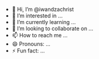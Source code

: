 - 👋 Hi, I’m @iwandzachrist
- 👀 I’m interested in ...
- 🌱 I’m currently learning ...
- 💞️ I’m looking to collaborate on ...
- 📫 How to reach me ...
- 😄 Pronouns: ...
- ⚡ Fun fact: ...

<!---
iwandzachrist/iwandzachrist is a ✨ special ✨ repository because its `README.md` (this file) appears on your GitHub profile.
You can click the Preview link to take a look at your changes.
--->
